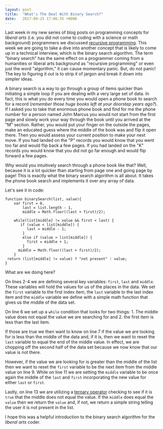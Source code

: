 ```yaml
---
layout: post
title:  "What's The Deal With Binary Search?"
date:   2017-09-25 17:06:35 +0000
---
```



Last week in my new series of blog posts on programming concepts for *liberal arts* (i.e. you did not come to coding with a science or math background) programmers we discussed [recursive programming](https://dev.to/benhayehudi/whats-the-deal-with-recursive-programming). This week we are going to take a dive into another concept that is likely to come up in a technical interview, which is the binary search algorithm. The term "binary search" has the same effect on a programmer coming from a humanities or liberal arts background as "recursive programming" or even just the word "algorithm," it can cause momentary panic. But, do not panic! The key to figuring it out is to strip it of jargon and break it down into simpler ideas. 

A binary search is a way to go through a group of items quicker than initiating a simple loop if you are dealing with a very large set of data. In fact, this is what you do every time you would open a phone book to search for a record (*remember those huge books left at your doorstep years ago?*). If I asked you to take that enormous phone book and find for me the phone number for a person named John Marcus you would not start from the first page and slowly work your way through the book until you arrived at the "M" section. Rather, you would put your finger on the outside the pages, make an educated guess where the middle of the book was and flip it open there. Then you would assess your current position to make your next move. If you had landed on the "P" records you would know that you went too far and would flip back a few pages. If you had landed on the "K" records you would know that you did not go far enough and would flip forward a few pages.

Why would you intuitively search through a phone book like that? Well, because it is a lot quicker than starting from page one and going page by page! This is exactly what the binary search algorithm is all about. It takes the phone book search and implements it over any array of data.

Let's see it in code:

```
function binarySearch(list, value){
    var first = 0,
        last = list.length - 1,
        middle = Math.floor((last + first)/2);

    while(list[middle] != value && first < last) {
       if (value < list[middle]) {
          last = middle - 1;
        } 
        else if (value > list[middle]) {
          first = middle + 1;
        }
      middle = Math.floor((last + first)/2);
    }
 return (list[middle] != value) ? "not present" : value;
}
```

What are we doing here?

On lines 2-4 we are defining several key variables: `first`, `last` and `middle`. These variables will hold the values for us of the places in the data. We set the `first` variable to the first index item, the `last` variable to the last index item and the `middle` variable we define with a simple math function that gives us the middle of the data set.

On line 6 we set up a `while` condition that looks for two things: 1. The middle value does not equal the value we are searching for and 2. the first item is less than the last item. 

If those are true we then want to know on line 7 if the value we are looking for is less than the middle of the data and, if it is, then we want to reset the `last` variable to equal the end of the middle value. In effect, we are chopping off the second half of the data set because we now know that our value is not there.

However, if the value we are looking for is greater than the middle of the list then we want to reset the `first` variable to be the next item from the middle value on line 9. While on line 11 we are setting the `middle` variable to be once again the middle of the `last` and `first` incorporating the new value for either `last` or `first`.

Lastly, on line 13 we are utilizing a [ternary operator](https://developer.mozilla.org/en-US/docs/Web/JavaScript/Reference/Operators/Conditional_Operator) checking to see if it is `true` that the middle does not equal the value. If the `middle` does equal the `value` then we return the `value` and, if not, we return a simple string telling the user it is not present in the list. 

I hope this was a helpful introduction to the binary search algorithm for the *liberal arts* coder.
